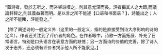 “蓋詩者，發於志所之，而咨嗟詠嘆之，則其意尤深而長。評者揭其人之大節,而議論軒輊之,則其義益著而明。是以言之所不能述【口语和书面语？】，詩能出之；人之所不能睹，評能發之。”

【除了阐述诗的一般定义外（这里的一般定义，指的是直接受到诗大序影响的诗的定义），作者还关注到了评价者的角色。在作者眼中，诗歌一方面拓展、补充了日常语言，特别是口头语言在表意方面的缺憾；另一方面诗的价值的完善，除了诗人发于志外，还必须有评价者揭示他人所不能察见。】